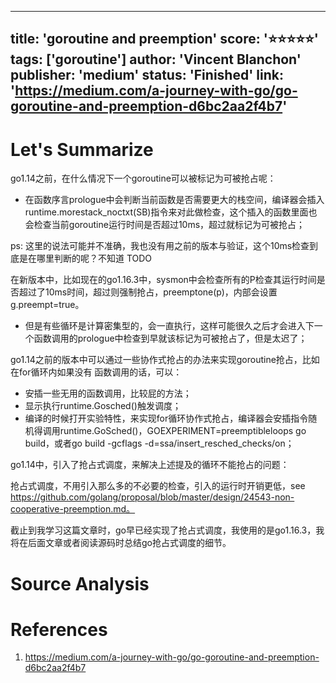 
---
title: 'goroutine and preemption'
score: '⭐️⭐️⭐️⭐️⭐️'
tags: ['goroutine']
author: 'Vincent Blanchon'
publisher: 'medium'
status: 'Finished'
link: 'https://medium.com/a-journey-with-go/go-goroutine-and-preemption-d6bc2aa2f4b7'
---

# Let's Summarize

go1.14之前，在什么情况下一个goroutine可以被标记为可被抢占呢：

- 在函数序言prologue中会判断当前函数是否需要更大的栈空间，编译器会插入runtime.morestack_noctxt(SB)指令来对此做检查，这个插入的函数里面也会检查当前goroutine运行时间是否超过10ms，超过就标记为可被抢占；

ps: 这里的说法可能并不准确，我也没有用之前的版本与验证，这个10ms检查到底是在哪里判断的呢？不知道 TODO

在新版本中，比如现在的go1.16.3中，sysmon中会检查所有的P检查其运行时间是否超过了10ms时间，超过则强制抢占，preemptone(p)，内部会设置g.preempt=true。

- 但是有些循环是计算密集型的，会一直执行，这样可能很久之后才会进入下一个函数调用的prologue中检查到早就该标记为可被抢占了，但是太迟了；

go1.14之前的版本中可以通过一些协作式抢占的办法来实现goroutine抢占，比如在for循环内如果没有 函数调用的话，可以：
- 安插一些无用的函数调用，比较屁的方法；
- 显示执行runtime.Gosched()触发调度；
- 编译的时候打开实验特性，来实现for循环协作式抢占，编译器会安插指令随机得调用runtime.GoSched()，GOEXPERIMENT=preemptibleloops go build，或者go build -gcflags -d=ssa/insert_resched_checks/on；

go1.14中，引入了抢占式调度，来解决上述提及的循环不能抢占的问题：

抢占式调度，不用引入那么多的不必要的检查，引入的运行时开销更低，see https://github.com/golang/proposal/blob/master/design/24543-non-cooperative-preemption.md。

截止到我学习这篇文章时，go早已经实现了抢占式调度，我使用的是go1.16.3，我将在后面文章或者阅读源码时总结go抢占式调度的细节。

# Source Analysis



# References
1. https://medium.com/a-journey-with-go/go-goroutine-and-preemption-d6bc2aa2f4b7
